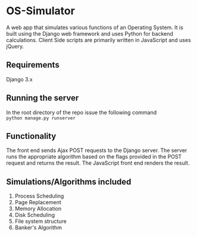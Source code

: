 # OS-Simulator
A web app that simulates various functions of an Operating System. It is built using the Django web framework and uses Python for backend calculations. Client Side scripts are primarily written in JavaScript and uses jQuery.

## Requirements

Django 3.x

## Running the server

In the root directory of the repo issue the following command<br>
`python manage.py runserver`


## Functionality

The front end sends Ajax POST requests to the Django server. The server runs the appropriate algorithm based on the flags provided in the POST request and returns the result. The JavaScript front end renders the result.

## Simulations/Algorithms included
1. Process Scheduling
2. Page Replacement
3. Memory Allocation
4. Disk Scheduling
5. File system structure
6. Banker's Algorithm
